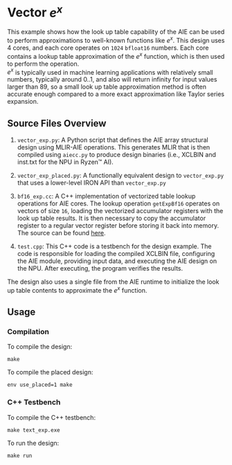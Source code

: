 <!---//===- README.md -----------------------------------------*- Markdown -*-===//
//
// This file is licensed under the Apache License v2.0 with LLVM Exceptions.
// See https://llvm.org/LICENSE.txt for license information.
// SPDX-License-Identifier: Apache-2.0 WITH LLVM-exception
//
// Copyright (C) 2024, Advanced Micro Devices, Inc.
// 
//===----------------------------------------------------------------------===//-->


# Vector $e^x$

This example shows how the look up table capability of the AIE can be used to perform approximations to well-known functions like $e^x$. 
This design uses 4 cores, and each core operates on `1024` `bfloat16` numbers.  Each core contains a lookup table approximation of the $e^x$ function, which is then used to perform the operation.  
$e^x$ is typically used in machine learning applications with relatively small numbers, typically around 0..1, and also will return infinity for input values larger than 89, so a small look up table approximation method is often accurate enough compared to a more exact approximation like Taylor series expansion.

## Source Files Overview

1. `vector_exp.py`: A Python script that defines the AIE array structural design using MLIR-AIE operations. This generates MLIR that is then compiled using `aiecc.py` to produce design binaries (i.e., XCLBIN and inst.txt for the NPU in Ryzen™ AI). 

1. `vector_exp_placed.py`: A functionally equivalent design to `vector_exp.py` that uses a lower-level IRON API than `vector_exp.py`

1. `bf16_exp.cc`: A C++ implementation of vectorized table lookup operations for AIE cores. The lookup operation `getExpBf16` operates on vectors of size `16`, loading the vectorized accumulator registers with the look up table results.  It is then necessary to copy the accumulator register to a regular vector register before storing it back into memory.  The source can be found [here](../../../aie_kernels/aie2/bf16_exp.cc).

1. `test.cpp`: This C++ code is a testbench for the design example. The code is responsible for loading the compiled XCLBIN file, configuring the AIE module, providing input data, and executing the AIE design on the NPU. After executing, the program verifies the results.

The design also uses a single file from the AIE runtime to initialize the look up table contents to approximate the $e^x$ function.


## Usage

### Compilation

To compile the design:
```shell
make
```

To compile the placed design:
```shell
env use_placed=1 make
```

### C++ Testbench

To compile the C++ testbench:
```shell
make text_exp.exe
```

To run the design:
```shell
make run
```

